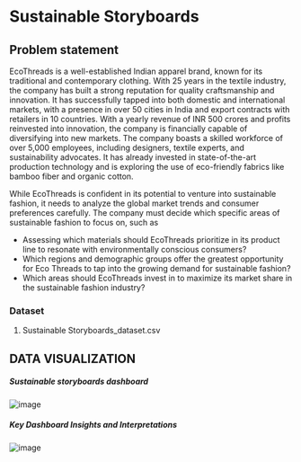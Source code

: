 # Sustainable Storyboards
## Problem statement
EcoThreads is a well-established Indian apparel brand, known for its traditional and contemporary clothing. With 25 years in the textile industry, the company has built a strong reputation for quality craftsmanship and innovation. It has successfully tapped into both 
domestic and international markets, with a presence in over 50 cities in India and export contracts with retailers in 10 countries. With a yearly revenue of INR 500 crores and profits reinvested into innovation, the company 
is financially capable of diversifying into new markets. The company boasts a skilled workforce of over 5,000 employees, including designers, textile experts, and sustainability advocates. It has already invested in state-of-the-art production technology and is exploring 
the use of eco-friendly fabrics like bamboo fiber and organic cotton. 
 
While EcoThreads is confident in its potential to venture into sustainable fashion, it needs to analyze the global market trends and consumer preferences carefully. The company must decide which specific areas of sustainable fashion to focus on, such as
- Assessing which materials should EcoThreads prioritize in its product line to resonate with environmentally conscious consumers? 
- Which regions and demographic groups offer the greatest opportunity for Eco Threads to tap into the growing demand for sustainable fashion? 
- Which areas should EcoThreads invest in to maximize its market share in the sustainable fashion industry? 

### Dataset 
1. Sustainable Storyboards_dataset.csv

## DATA VISUALIZATION

##### Sustainable storyboards dashboard
![image](https://github.com/user-attachments/assets/296820db-bfb3-4972-8e5c-52ef8e420c91)

##### Key Dashboard Insights and Interpretations
![image](https://github.com/user-attachments/assets/0b8a6c02-6306-4e9a-a3ba-ef6a87a7ebc4)
